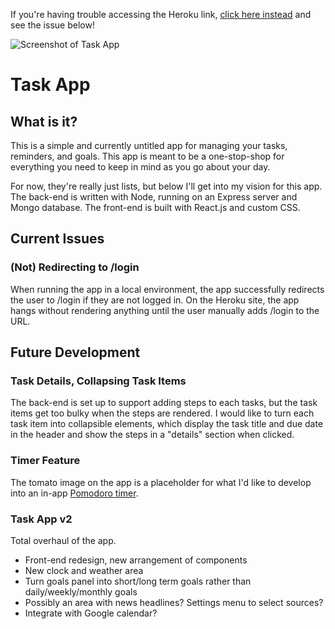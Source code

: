 If you're having trouble accessing the Heroku link, [click here instead](https://nameless-sea-68586.herokuapp.com/login) and see the issue below!

![Screenshot of Task App](https://lh3.googleusercontent.com/Y0TjdYGT7yy-vxlzYXWYM-tzto5xwtjdN5540V8JUhArfLKQkzqF4kePgoBVafpiK3Rzgcu29O9P17qFpvzmpBC5XkqIm6V0Nzs-ScoFZbVQ5AEvMwsvkYK5q9tb78Yn8UPBltqWIa7VKs5m7h85UjUTbDrNWqCQxj92GeVtpLqh0wBvWu1FgrmEdktk3Ru5JlAgLRKh1JZqIrvIGI_lKaV-iiL__5MUlVoN7Wzqi-q2MmlEf2tC2kTHJppUY30bKPqUvppIPwfqKsGhYKNIxTFWonf-KY91UMblA6jySQHETqRUl3af4CS_TEdRydplQr3ffbpMdnxdvTM66FnCcpT3XN-PpiKgjaAeEB9ydeUQ7k2AR92A1anfpBgJRJfXmMMz3uQy7aj-HyXnNexyoq2LtqfqUmWxIXttigvWbJigezjcuj2YCOZ25grXPSCkWIy2opgHfpMjo8ZP08DHt28eMaakiXb3ioYNpRd7Tz-RO_pTro35Uv6lz9TWKCY3_2LWqTFR4oNq32_X9HsoJqRJ_RfJlc3m4VFO8z-RPb1wM898xak-6BexhgnEfCJv0Wq_J-5uA9ccJflKqFJPAtMWEtfBpCTQY4ld0gaZfDyk7SIsMHy48U4BHW8g2PjzoGUWiWe_9L0o0hrx6kWF_i3Ks2sSkHc=w2040-h1310-no)

# Task App

## What is it?
This is a simple and currently untitled app for managing your tasks, reminders, and goals. This app is meant to be a one-stop-shop for everything you need to keep in mind as you go about your day.

For now, they're really just lists, but below I'll get into my vision for this app.
The back-end is written with Node, running on an Express server and Mongo database. The front-end is built with React.js and custom CSS.

## Current Issues
### (Not) Redirecting to /login
When running the app in a local environment, the app successfully redirects the user to /login if they are not logged in. On the Heroku site, the app hangs without rendering anything until the user manually adds /login to the URL.

## Future Development
### Task Details, Collapsing Task Items
The back-end is set up to support adding steps to each tasks, but the task items get too bulky when the steps are rendered. I would like to turn each task item into collapsible elements, which display the task title and due date in the header and show the steps in a "details" section when clicked.

### Timer Feature
The tomato image on the app is a placeholder for what I'd like to develop into an in-app [Pomodoro timer](https://en.wikipedia.org/wiki/Pomodoro_Technique).

### Task App v2
Total overhaul of the app.
- Front-end redesign, new arrangement of components
- New clock and weather area
- Turn goals panel into short/long term goals rather than daily/weekly/monthly goals
- Possibly an area with news headlines? Settings menu to select sources?
- Integrate with Google calendar?
